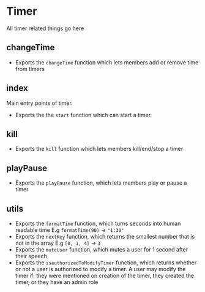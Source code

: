# Timer

All timer related things go here

## changeTime
- Exports the `changeTime` function which lets members add or remove time from timers

## index
Main entry points of timer.
- Exports the the `start` function which can start a timer.

## kill
- Exports the `kill` function which lets members kill/end/stop a timer

## playPause
- Exports the `playPause` function, which lets members play or pause a timer

## utils
- Exports the `formatTime` function, which turns seconds into human readable time E.g `formatTime(90)` -> `"1:30"`
- Exports the `nextKey` function, which returns the smallest number that is not in the array E.g `[0, 1, 4]` -> `3`
- Exports the `muteUser` function, which mutes a user for 1 second after their speech
- Exports the `isauthorizedToModifyTimer` function, which returns whether or not a user is authorized to modify a timer. A user may modify the timer if: they were mentioned on creation of the timer, they created the timer, or they have an admin role
